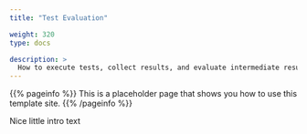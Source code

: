 ```yaml
---
title: "Test Evaluation"

weight: 320
type: docs

description: >
  How to execute tests, collect results, and evaluate intermediate results.
---
```


{{% pageinfo %}}
This is a placeholder page that shows you how to use this template site.
{{% /pageinfo %}}

Nice little intro text


